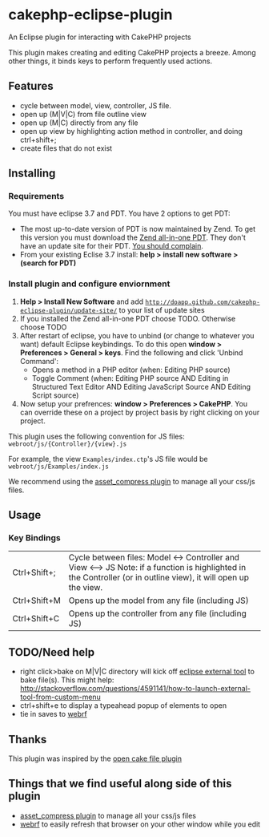 cakephp-eclipse-plugin
==============

An Eclipse plugin for interacting with CakePHP projects

This plugin makes creating and editing CakePHP projects a breeze.  Among other things, it binds keys to perform frequently used actions.

## Features

*  cycle between model, view, controller, JS file.
*  open up (M|V|C) from file outline view
*  open up (M|C) directly from any file
*  open up view by highlighting action method in controller, and doing ctrl+shift+;
*  create files that do not exist

## Installing

### Requirements

You must have eclipse 3.7 and PDT.  You have 2 options to get PDT:

*  The most up-to-date version of PDT is now maintained by Zend. To get this version you must download the [Zend all-in-one PDT](http://www.zend.com/en/community/pdt/). They don't have an update site for their PDT. [You should complain](http://www.zend.com/en/company/contact-us/).
*  From your existing Eclise 3.7 install: **help > install new software > (search for PDT)**

### Install plugin and configure enviornment

1.  **Help > Install New Software** and add <code>http://doapp.github.com/cakephp-eclipse-plugin/update-site/</code> to your list of update sites
1.  If you installed the Zend all-in-one PDT choose TODO. Otherwise choose TODO
1.  After restart of eclipse, you have to unbind (or change to whatever you want) default Eclipse keybindings.  To do this open **window > Preferences > General > keys**. Find the following and click 'Unbind Command':
    *  Opens a method in a PHP editor (when: Editing PHP source)
    *  Toggle Comment (when: Editing PHP source AND Editing in Structured Text Editor AND Editing JavaScript Source AND Editing Script source)
1.  Now setup your prefrences: **window > Preferences > CakePHP**.  You can override these on a project by project basis by right clicking on your project.

This plugin uses the following convention for JS files:
<code>webroot/js/{Controller}/{view}.js</code>

For example, the view <code>Examples/index.ctp</code>'s JS file would be <code>webroot/js/Examples/index.js</code>

We recommend using the [asset_compress plugin](https://github.com/markstory/asset_compress) to manage all your css/js files.

## Usage

### Key Bindings

<table>
  <tr>
    <td>Ctrl+Shift+;</td><td>Cycle between files: Model <-> Controller and View <--> JS  Note: if a function is highlighted in the Controller (or in outline view), it will open up the view.</td>
  <tr>
    <td>Ctrl+Shift+M</td><td>Opens up the model from any file (including JS)</td>
  </tr>
  <tr>
    <td>Ctrl+Shift+C</td><td>Opens up the controller from any file (including JS)</td>
  </tr>
</table>

## TODO/Need help

* right click>bake on M|V|C directory will kick off [eclipse external tool](http://rynop.com/setting-up-eclipse-36-for-cakephp-13-developm) to bake file(s). This might help: http://stackoverflow.com/questions/4591141/how-to-launch-external-tool-from-custom-menu
* ctrl+shift+e to display a typeahead popup of elements to open
* tie in saves to [webrf](https://github.com/rynop/webrf)
 
## Thanks

This plugin was inspired by the [open cake file plugin](http://opencakefile.sourceforge.net/)

## Things that we find useful along side of this plugin

*  [asset_compress plugin](https://github.com/markstory/asset_compress) to manage all your css/js files
*  [webrf](https://github.com/rynop/webrf) to easily refresh that browser on your other window while you edit


